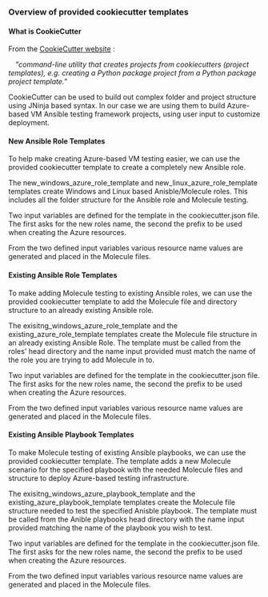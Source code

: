 ### Overview of provided cookiecutter templates ###

#### What is CookieCutter ####
From the [CookieCutter website](https://github.com/cookiecutter/cookiecutter) :

&emsp;*"command-line utility that creates projects from cookiecutters (project templates), e.g. creating a Python package project from a Python package project template."*

CookieCutter can be used to build out complex folder and project structure using JNinja based syntax. In our case we are using them to build Azure-based VM Ansible testing framework projects, using user input to customize deployment.

#### New Ansible Role Templates ####
To help make creating Azure-based VM testing easier, we can use the provided cookiecutter template to create a completely new Ansible role.

The new_windows_azure_role_template and new_linux_azure_role_template templates create Windows and Linux based Anisble/Molecule roles. This includes all the folder structure for the Ansible role and Molecule testing.

Two input variables are defined for the template in the cookiecutter.json file. The first asks for the new roles name, the second the prefix to be used when creating the Azure resources.

From the two defined input variables various resource name values are generated and placed in the Molecule files.

#### Existing Ansible Role Templates ####
To make adding Molecule testing to existing Ansible roles, we can use the provided cookiecutter template to add the Molecule file and directory structure to an already existing Ansible role.

The exisitng_windows_azure_role_template and the existing_azure_role_template templates create the Molecule file structure in an already existing Ansible Role. The template must be called from the roles' head directory and the name input provided must match the name of the role you are trying to add Molecule in to.

Two input variables are defined for the template in the cookiecutter.json file. The first asks for the new roles name, the second the prefix to be used when creating the Azure resources.

From the two defined input variables various resource name values are generated and placed in the Molecule files.

#### Existing Ansible Playbook Templates ###
To make Molecule testing of existing Ansible playbooks, we can use the provided cookiecutter template. The template adds a new Molecule scenario for the specified playbook with the needed Molecule files and structure to deploy Azure-based testing infrastructure. 

The exisitng_windows_azure_playbook_template and the existing_azure_playbook_template templates create the Molecule file structure needed to test the specified Anisble playbook. The template must be called from the Anible playbooks head directory with the name input provided matching the name of the playbook you wish to test.

Two input variables are defined for the template in the cookiecutter.json file. The first asks for the new roles name, the second the prefix to be used when creating the Azure resources.

From the two defined input variables various resource name values are generated and placed in the Molecule files.

